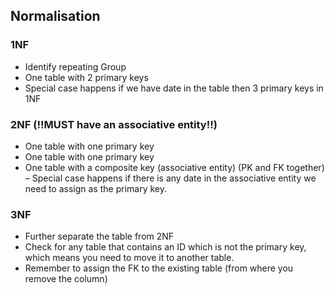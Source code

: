 ## Normalisation

### 1NF
- Identify repeating Group
- One table with 2 primary keys
- Special case happens if we have date in the table then 3 primary keys in 1NF

### 2NF (‼️MUST have an associative entity‼️) 
- One table with one primary key
- One table with one primary key
- One table with a composite key (associative entity) (PK and FK together) – Special case happens if there is any date in the associative entity we need to assign as the primary key.

### 3NF
- Further separate the table from 2NF
- Check for any table that contains an ID which is not the primary key, which means you need to move it to another table.
- Remember to assign the FK to the existing table (from where you remove the column)
